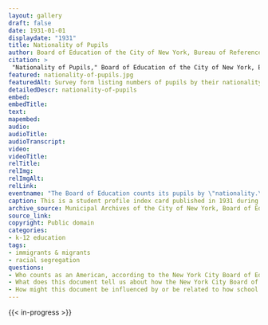 ```yaml
--- 
layout: gallery
draft: false
date: 1931-01-01
displaydate: "1931"
title: Nationality of Pupils
author: Board of Education of the City of New York, Bureau of Reference, Research, and Statistics
citation: >
 "Nationality of Pupils," Board of Education of the City of New York, Bureau of Reference, Research, and Statistics, in New York City Civil Rights History Project, Accessed: [Month Day, Year], https://nyccivilrightshistory.org/gallery/nationality-of-pupils.
featured: nationality-of-pupils.jpg
featuredAlt: Survey form listing numbers of pupils by their nationality or racial category.
detailedDescr: nationality-of-pupils
embed: 
embedTitle: 
text: 
mapembed: 
audio: 
audioTitle: 
audioTranscript: 
video: 
videoTitle: 
relTitle: 
relImg: 
relImgAlt: 
relLink: 
eventname: "The Board of Education counts its pupils by \"nationality.\""
caption: This is a student profile index card published in 1931 during the late Progressive Era. This document, produced at P.S. 57 in Manhattan, provides an example of how education officials in New York City extensively documented and methodically constructed racial and ethnic categories for public school students.
archive_source: Municipal Archives of the City of New York, Board of Education Papers
source_link: 
copyright: Public domain
categories: 
- k-12 education
tags: 
- immigrants & migrants
- racial segregation
questions: 
- Who counts as an American, according to the New York City Board of Education in 1931? How does this definition of American compare to who was in fact a US citizen at the time? 
- What does this document tell us about how the New York City Board of Education thought about its students at this time? 
- How might this document be influenced by or be related to how school governance worked in New York City at the time?
--- 
```

 
{{< in-progress >}}
